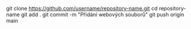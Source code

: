 git clone https://github.com/username/repository-name.git
cd repository-name
git add .
git commit -m "Přidání webových souborů"
git push origin main
